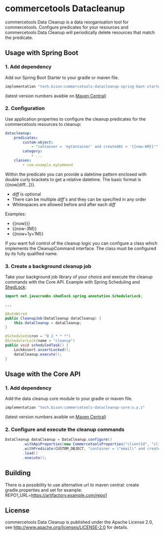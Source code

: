 # commercetools Datacleanup

commercetools Data Cleanup is a data reorganisation tool for commercetools. Configure predicates for your resources and commercetools Data Cleanup will periodically delete resources that match the predicate.

## Usage with Spring Boot

### 1. Add dependency

Add our Spring Boot Starter to your gradle or maven file.

```groovy
implementation "tech.bison:commercetools-datacleanup-spring-boot-starter:x.y.z"
```

(latest version numbers avaible on [Maven Central](https://central.sonatype.com/search?namespace=tech.bison&name=commercetools-datacleanup-spring-boot-starter))

### 2. Configuration

Use application properties to configure the cleanup predicates for the commercetools resources to cleanup:

```yaml
datacleanup:
    predicates:
        custom-object:
            - "container = 'myContainer' and createdAt > '{{now-6M}}'"
        category:
            - ...
    classes:
        - com.example.myCommand

```

Within the predicate you can provide a datetime pattern enclosed with double curly brackets to get a relative datetime. The basic format is {{now[diff...]}}.

- _diff_ is optional
- There can be multiple _diff's_ and they can be specified in any order
- Whitespaces are allowed before and after each _diff_

Examples:

- {{now}}}
- {{now-3M}}
- {{now+1y+1M}}

If you want full control of the cleanup logic you can configure a class which implements the CleanupCommand interface. The class must be configured by its fully qualified name.

### 3. Create a background cleanup job

Take your background job library of your choice and execute the cleanup commands with the Core API.
Example with Spring Scheduling and [ShedLock](https://github.com/lukas-krecan/ShedLock):

```java
import net.javacrumbs.shedlock.spring.annotation.SchedulerLock;

...

@AutoWired
public CleanupJob(DataCleanup dataCleanup) {
    this.dataCleanup = dataCleanup;
}

@Scheduled(cron = "0 2 * * *")
@SchedulerLock(name = "cleanup")
public void scheduledTask() {
    LockAssert.assertLocked();
    dataCleanup.execute();
}
```

## Usage with the Core API

### 1. Add dependency

Add the data cleanup core module to your gradle or maven file.

```groovy
implementation "tech.bison:commercetools-datacleanup-core:x.y.z"
```

(latest version numbers avaible on [Maven Central](https://central.sonatype.com/search?namespace=tech.bison&name=commercetools-datacleanup-core))

### 2. Configure and execute the cleanup commands

```java
DataCleanup dataCleanup = DataCleanup.configure()
        .withApiProperties(new CommercetoolsProperties("clientId", "clientSecret", "apiUrl", "authUrl", "projectKey"))
        .withPredicate(CUSTOM_OBJECT, "container = \"email\" and createdAt > \"2024 - 08 - 28T08:25:59.157Z\"")
        .load()
        .execute();
```

## Building

There is a possibility to use alternative url to maven central:
create gradle.properties and set for example:
REPO1_URL=https://artifactory.example.com/repo1

## License

commercetools Data Cleanup is published under the Apache License 2.0, see http://www.apache.org/licenses/LICENSE-2.0 for details.
